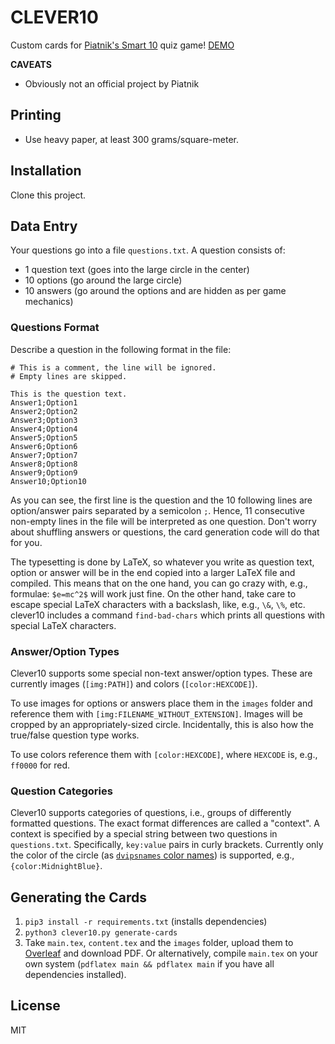 # CLEVER10

Custom cards for [Piatnik's Smart 10](https://www.piatnik.com/spiele/marken/smart-10/smart-10) quiz game! [DEMO](demo.pdf)

**CAVEATS**

* Obviously not an official project by Piatnik

## Printing

* Use heavy paper, at least 300 grams/square-meter.


## Installation

Clone this project.

## Data Entry

Your questions go into a file `questions.txt`. A question consists of:

* 1 question text (goes into the large circle in the center)
* 10 options (go around the large circle)
* 10 answers (go around the options and are hidden as per game mechanics)

### Questions Format

Describe a question in the following format in the file:

```
# This is a comment, the line will be ignored.
# Empty lines are skipped.

This is the question text.
Answer1;Option1
Answer2;Option2
Answer3;Option3
Answer4;Option4
Answer5;Option5
Answer6;Option6
Answer7;Option7
Answer8;Option8
Answer9;Option9
Answer10;Option10
```

As you can see, the first line is the question and the 10 following lines are option/answer pairs separated by a semicolon `;`. Hence, 11 consecutive non-empty lines in the file will be interpreted as one question. Don't worry about shuffling answers or questions, the card generation code will do that for you.

The typesetting is done by LaTeX, so whatever you write as question text, option or answer will be in the end copied into a larger LaTeX file and compiled. This means that on the one hand, you can go crazy with, e.g., formulae: `$e=mc^2$` will work just fine. On the other hand, take care to escape special LaTeX characters with a backslash, like, e.g., `\&`, `\%`, etc. clever10 includes a command `find-bad-chars` which prints all questions with special LaTeX characters.

### Answer/Option Types

Clever10 supports some special non-text answer/option types. These are currently images (`[img:PATH]`) and colors (`[color:HEXCODE]`).

To use images for options or answers place them in the `images` folder and reference them with `[img:FILENAME_WITHOUT_EXTENSION]`. Images will be cropped by an appropriately-sized circle. Incidentally, this is also how the true/false question type works.

To use colors reference them with `[color:HEXCODE]`, where `HEXCODE` is, e.g., `ff0000` for red.

### Question Categories

Clever10 supports categories of questions, i.e., groups of differently formatted questions. The exact format differences are called a "context". A context is specified by a special string between two questions in `questions.txt`. Specifically, `key:value` pairs in curly brackets. Currently only the color of the circle (as [`dvipsnames` color names](https://www.overleaf.com/learn/latex/Using_colours_in_LaTeX)) is supported, e.g., `{color:MidnightBlue}`.

## Generating the Cards

1. `pip3 install -r requirements.txt` (installs dependencies)
2. `python3 clever10.py generate-cards`
3. Take `main.tex`, `content.tex` and the `images` folder, upload them to [Overleaf](https://overleaf.com) and download PDF. Or alternatively, compile `main.tex` on your own system (`pdflatex main && pdflatex main` if you have all dependencies installed).

## License

MIT

